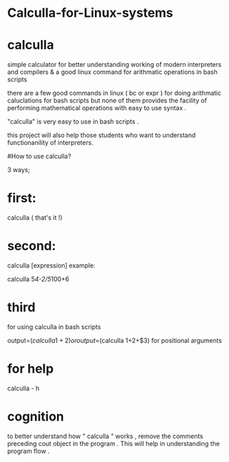 # Calculla-for-Linux-systems
# calculla
simple calculator for better understanding working of modern interpreters and compilers &amp; a good linux command for  arithmatic operations in bash scripts

there are a few good commands in linux ( bc or expr ) for doing arithmatic caluclations for bash scripts but none of them provides the facility of performing mathematical operations with easy to use syntax . 

"calculla" is very easy to use in bash scripts .

this project will also help those students who want to understand functionanility of interpreters. 

#How to use calculla?

3 ways;

# first:
calculla ( that's it !)

# second:

calculla [expression]
example:

calculla 5*4-2/5*100+6

# third
for using calculla in bash scripts

output=$(calculla 1+2) 
or
output=$(calculla $1+$2+$3) for positional arguments

# for help
calculla - h

# cognition
to better understand how " calculla " works , remove the comments preceding cout object in the program . This will help in understanding the program flow . 
